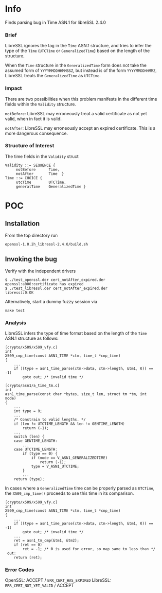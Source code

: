 # Info

Finds parsing bug in Time ASN.1 for libreSSL 2.4.0

### Brief
LibreSSL ignores the tag in the `Time` ASN.1 structure, and tries to infer the
type of the `Time` (`UTCTime` or `GeneralizedTime`) based on the length of the
structure.

When the `Time` structure in the `GeneralizedTime` form does not
take the assumed form of `YYYYMMDDHHMMSSZ`, but instead is of the form
`YYYYMMDDHHMMZ`, LibreSSL treats the `GeneralizedTime` as `UTCTime`.


### Impact
There are two possibilities when this problem manifests in the different time
fields within the `Validity` structure.

`notBefore`:  LibreSSL may erroneously treat a valid certificate as not yet
valid, when in fact it is valid.

`notAfter`: LibreSSL may erroneously accept an expired certificate. This is a
more dangerous consequence.


### Structure of Interest
The time fields in the `Validity` struct
```
Validity ::= SEQUENCE {
     notBefore      Time,
     notAfter       Time  }
Time ::= CHOICE {
     utcTime        UTCTime,
     generalTime    GeneralizedTime }
```


# POC
## Installation
From the top directory run
```
openssl-1.0.2h_libressl-2.4.0/build.sh
```

## Invoking the bug
Verify with the independent drivers

```
$ ./test_openssl.der cert_notAfter_expired.der
openssl:a000:certificate has expired
$ ./test_libressl.der cert_notAfter_expired.der
libressl:0:OK
```

Alternatively, start a dummy fuzzy session via
```
make test
```

### Analysis
LibreSSL infers the type of time format based on the length of the `Time` ASN.1
structure as follows:
```
[crypto/x509/x509_vfy.c]
int
X509_cmp_time(const ASN1_TIME *ctm, time_t *cmp_time)
{
	...
	if ((type = asn1_time_parse(ctm->data, ctm->length, &tm1, 0)) == -1)
		goto out; /* invalid time */

[crypto/asn1/a_time_tm.c]
int
asn1_time_parse(const char *bytes, size_t len, struct tm *tm, int mode)
{
	...
	int type = 0;
	...
	/* Constrain to valid lengths. */
	if (len != UTCTIME_LENGTH && len != GENTIME_LENGTH)
		return (-1);
	...
	switch (len) {
	case GENTIME_LENGTH:
		...
	case UTCTIME_LENGTH:
		if (type == 0) {
			if (mode == V_ASN1_GENERALIZEDTIME)
				return (-1);
			type = V_ASN1_UTCTIME;
		}
		...
	return (type);
```

In cases where a `GeneralizedTime` time can be properly parsed as `UTCTime`,
the `X509_cmp_time()` proceeds to use this time in its comparison.
```
[crypto/x509/x509_vfy.c]
int
X509_cmp_time(const ASN1_TIME *ctm, time_t *cmp_time)
{
	...
	if ((type = asn1_time_parse(ctm->data, ctm->length, &tm1, 0)) == -1)
		goto out; /* invalid time */
	...
	ret = asn1_tm_cmp(&tm1, &tm2);
	if (ret == 0)
		ret = -1; /* 0 is used for error, so map same to less than */
 out:
	return (ret);
```
### Error Codes

OpenSSL: ACCEPT / `ERR_CERT_HAS_EXPIRED`
LibreSSL: `ERR_CERT_NOT_YET_VALID` / ACCEPT


